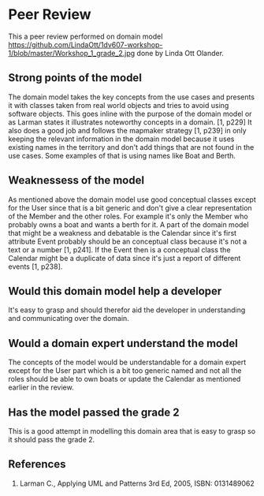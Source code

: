# Peer Review

This a peer review performed on domain model https://github.com/LindaOtt/1dv607-workshop-1/blob/master/Workshop_1_grade_2.jpg done by Linda Ott Olander.

## Strong points of the model
The domain model takes the key concepts from the use cases and presents it with classes taken from real world objects and tries to avoid using software objects. 
This goes inline with the purpose of the domain model or as Larman states it illustrates noteworthy concepts in a domain. [1, p229]
It also does a good job and follows the mapmaker strategy [1, p239] in only keeping the relevant information in the domain model because it uses existing names in the territory and don't add things that are not found in the use cases.
Some examples of that is using names like Boat and Berth.

## Weaknessess of the model
As mentioned above the domain model use good conceptual classes except for the User since that is a bit generic and don't give a clear representation of the Member and the other roles. For example it's only the Member who probably owns a boat and wants a berth for it.
A part of the domain model that might be a weakness and debatable is the Calendar since it's first attribute Event probably should be an conceptual class because it's not a text or a number [1, p241]. If the Event then is a conceptual class the Calendar might be a duplicate of data since it's just a report of different events [1, p238].

## Would this domain model help a developer
It's easy to grasp and should therefor aid the developer in understanding and communicating over the domain.

## Would a domain expert understand the model
The concepts of the model would be understandable for a domain expert except for the User part which is a bit too generic named and not all the roles should be able to own boats or update the Calendar as mentioned earlier in the review.

## Has the model passed the grade 2
This is a good attempt in modelling this domain area that is easy to grasp so it should pass the grade 2.

## References 
1. Larman C., Applying UML and Patterns 3rd Ed, 2005, ISBN: 0131489062
